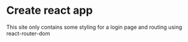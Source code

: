 # Create react app

This site only contains some styling for a login page and routing using react-router-dom
